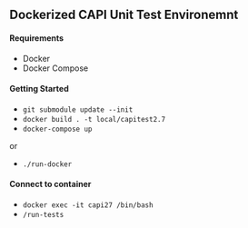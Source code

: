 ## Dockerized CAPI Unit Test Environemnt

#### Requirements
* Docker
* Docker Compose

#### Getting Started
* `git submodule update --init`
* `docker build . -t local/capitest2.7`
* `docker-compose up`

or

* `./run-docker`

#### Connect to container
* `docker exec -it capi27 /bin/bash`
* `/run-tests`



